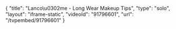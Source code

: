 {
    "title": "Lanco\u0302me - Long Wear Makeup Tips",
    "type": "solo",
    "layout": "iframe-static",
    "videoId": "91796601",
    "url": "\/tvpembed\/91796601"
}